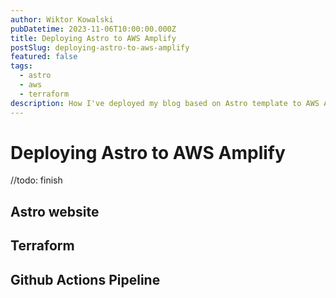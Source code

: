 ```yaml
---
author: Wiktor Kowalski
pubDatetime: 2023-11-06T10:00:00.000Z
title: Deploying Astro to AWS Amplify
postSlug: deploying-astro-to-aws-amplify
featured: false
tags:
  - astro
  - aws
  - terraform
description: How I've deployed my blog based on Astro template to AWS Amplify using Terraform
---
```


# Deploying Astro to AWS Amplify

//todo: finish

## Astro website

## Terraform

## Github Actions Pipeline
